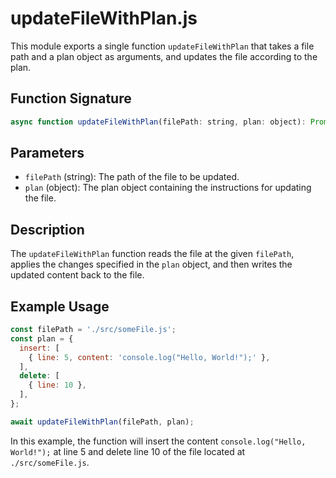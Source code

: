 # updateFileWithPlan.js

This module exports a single function `updateFileWithPlan` that takes a file path and a plan object as arguments, and updates the file according to the plan.

## Function Signature

```javascript
async function updateFileWithPlan(filePath: string, plan: object): Promise<void>
```

## Parameters

- `filePath` (string): The path of the file to be updated.
- `plan` (object): The plan object containing the instructions for updating the file.

## Description

The `updateFileWithPlan` function reads the file at the given `filePath`, applies the changes specified in the `plan` object, and then writes the updated content back to the file.

## Example Usage

```javascript
const filePath = './src/someFile.js';
const plan = {
  insert: [
    { line: 5, content: 'console.log("Hello, World!");' },
  ],
  delete: [
    { line: 10 },
  ],
};

await updateFileWithPlan(filePath, plan);
```

In this example, the function will insert the content `console.log("Hello, World!");` at line 5 and delete line 10 of the file located at `./src/someFile.js`.
